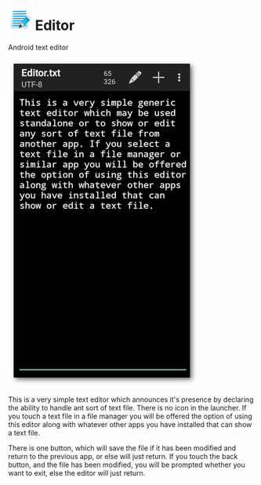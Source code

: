 # ![Logo](src/main/res/drawable-mdpi/ic_launcher.png) Editor
Android text editor

![Editor](https://github.com/billthefarmer/billthefarmer.github.io/raw/master/images/Editor.png)

This is a very simple text editor which announces it's presence by
declaring the ability to handle ant sort of text file. There is no
icon in the launcher. If you touch a text file in a file manager you
will be offered the option of using this editor along with whatever
other apps you have installed that can show a text file.

There is one button, which will save the file if it has been modified
and return to the previous app, or else will just return. If you touch
the back button, and the file has been modified, you will be prompted
whether you want to exit, else the editor will just return.
